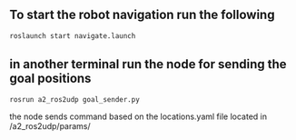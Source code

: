 ## To start the robot navigation run the following 

```bash
roslaunch start navigate.launch 
```
## in another terminal run the node for sending the goal positions
```
rosrun a2_ros2udp goal_sender.py
```
the node sends command based on the locations.yaml file located in /a2_ros2udp/params/ 
